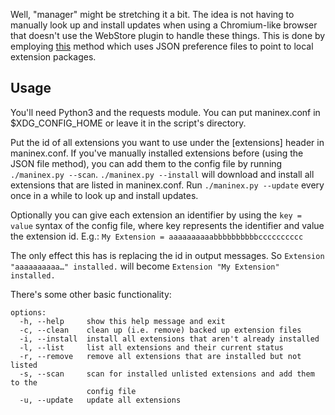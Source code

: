 Well, "manager" might be stretching it a bit. The idea is not having to manually look up and install updates when using a Chromium-like browser that doesn't use the WebStore plugin to handle these things. This is done by employing [this](https://developer.chrome.com/extensions/external_extensions#preferences) method which uses JSON preference files to point to local extension packages.

## Usage
You'll need Python3 and the requests module. You can put maninex.conf in $XDG\_CONFIG\_HOME or leave it in the script's directory.

Put the id of all extensions you want to use under the [extensions] header in maninex.conf. If you've manually installed extensions before (using the JSON file method), you can add them to the config file by running `./maninex.py --scan`.
`./maninex.py --install` will download and install all extensions that are listed in maninex.conf. Run `./maninex.py --update` every once in a while to look up and install updates.

Optionally you can give each extension an identifier by using the `key = value` syntax of the config file, where key represents the identifier and value the extension id. E.g.:
`My Extension = aaaaaaaaaabbbbbbbbbbcccccccccc`

The only effect this has is replacing the id in output messages. So `Extension "aaaaaaaaaa…" installed.` will become `Extension "My Extension" installed.` 

There's some other basic functionality:
```
options:
  -h, --help     show this help message and exit
  -c, --clean    clean up (i.e. remove) backed up extension files
  -i, --install  install all extensions that aren't already installed
  -l, --list     list all extensions and their current status
  -r, --remove   remove all extensions that are installed but not listed
  -s, --scan     scan for installed unlisted extensions and add them to the
                 config file
  -u, --update   update all extensions
```
